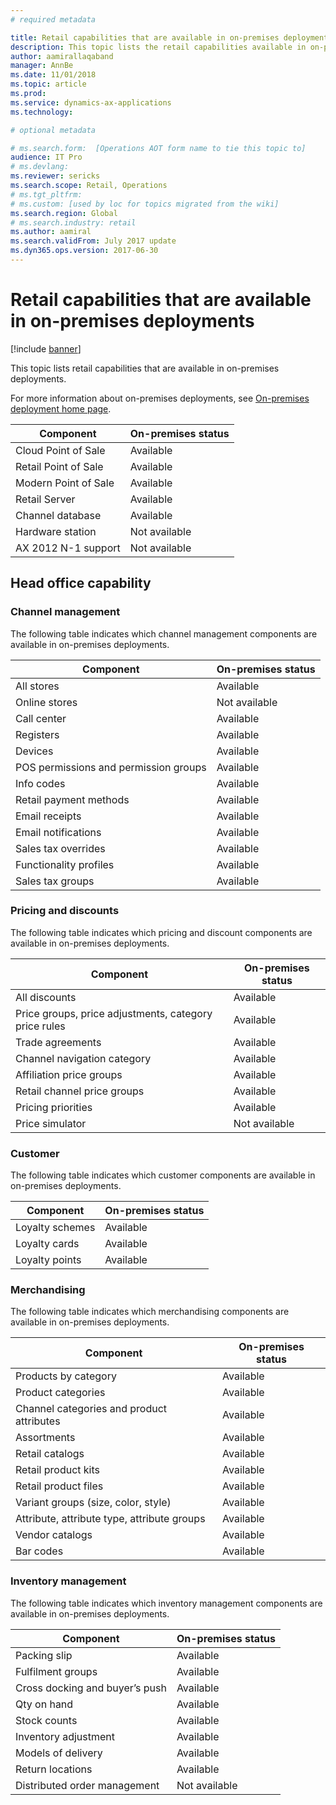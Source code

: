 ```yaml
---
# required metadata

title: Retail capabilities that are available in on-premises deployments
description: This topic lists the retail capabilities available in on-premises deployments.
author: aamirallaqaband
manager: AnnBe
ms.date: 11/01/2018
ms.topic: article
ms.prod: 
ms.service: dynamics-ax-applications
ms.technology: 

# optional metadata

# ms.search.form:  [Operations AOT form name to tie this topic to]
audience: IT Pro
# ms.devlang: 
ms.reviewer: sericks
ms.search.scope: Retail, Operations 
# ms.tgt_pltfrm: 
# ms.custom: [used by loc for topics migrated from the wiki]
ms.search.region: Global
# ms.search.industry: retail
ms.author: aamiral
ms.search.validFrom: July 2017 update 
ms.dyn365.ops.version: 2017-06-30 
---
```


# Retail capabilities that are available in on-premises deployments

[!include [banner](../includes/banner.md)]

This topic lists retail capabilities that are available in on-premises deployments.

For more information about on-premises deployments, see [On-premises deployment home page](../dev-itpro/deployment/on-premises-deployment-landing-page.md).

| **Component**        | **On-premises status**   |
|----------------------|--------------------------|
| Cloud Point of Sale  | Available                |
| Retail Point of Sale | Available                |
| Modern Point of Sale | Available                |
| Retail Server        | Available                |
| Channel database     | Available                |
| Hardware station     | Not available            |
| AX 2012 N-1 support  | Not available            |

## Head office capability

### Channel management
The following table indicates which channel management components are available in on-premises deployments.

| **Component**                         | **On-premises status**      |
|---------------------------------------|---------------------------- |
| All stores                            | Available                   |
| Online stores                         | Not available               |
| Call center                           | Available                   |
| Registers                             | Available                   |
| Devices                               | Available                   |
| POS permissions and permission groups | Available                   |
| Info codes                            | Available                   |
| Retail payment methods                | Available                   |
| Email receipts                        | Available                   |
| Email notifications                   | Available                   |
| Sales tax overrides                   | Available                   |
| Functionality profiles                | Available                   |
| Sales tax groups                      | Available                   |

### Pricing and discounts
The following table indicates which pricing and discount components are available in on-premises deployments.

| **Component**                                         | **On-premises status**      |
|-------------------------------------------------------|-----------------------------|
| All discounts                                         | Available                   |
| Price groups, price adjustments, category price rules | Available                   |
| Trade agreements                                      | Available                   |
| Channel navigation category                           | Available                   |
| Affiliation price groups                              | Available                   |
| Retail channel price groups                           | Available                   |
| Pricing priorities                                    | Available                   |
| Price simulator                                       | Not available               |

### Customer
The following table indicates which customer components are available in on-premises deployments.

| **Component**   | **On-premises status** |
|-----------------|------------------------|
| Loyalty schemes | Available              |
| Loyalty cards   | Available              |
| Loyalty points  | Available              |

### Merchandising
The following table indicates which merchandising components are available in on-premises deployments.

| **Component**                               | **On-premises status** |
|---------------------------------------------|------------------------|
| Products by category                        | Available              |
| Product categories                          | Available              |
| Channel categories and product attributes   | Available              |
| Assortments                                 | Available              |
| Retail catalogs                             | Available              |
| Retail product kits                         | Available              |
| Retail product files                        | Available              |
| Variant groups (size, color, style)         | Available              |
| Attribute, attribute type, attribute groups | Available              |
| Vendor catalogs                             | Available              |
| Bar codes                                   | Available              |

### Inventory management
The following table indicates which inventory management components are available in on-premises deployments.

| **Component**                  | **On-premises status** |
|--------------------------------|------------------------|
| Packing slip                   | Available              |
| Fulfilment groups              | Available              |
| Cross docking and buyer’s push | Available              |
| Qty on hand                    | Available              |
| Stock counts                   | Available              |
| Inventory adjustment           | Available              |
| Models of delivery             | Available              |
| Return locations               | Available              |
| Distributed order management   | Not available          |

